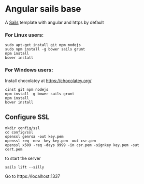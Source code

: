 # **Angular sails base**

A [Sails](http://sailsjs.org) template with angular and https by default

### For Linux users: ###

    sudo apt-get install git npm nodejs
    sudo npm install -g bower sails grunt
    npm install
    bower install

### For Windows users: ###

Install chocolatey at https://chocolatey.org/

    cinst git npm nodejs
    npm install -g bower sails grunt
    npm install
    bower install

## Configure SSL ##

    mkdir config/ssl
    cd config/ssl
    openssl genrsa -out key.pem
    openssl req -new -key key.pem -out csr.pem
    openssl x509 -req -days 9999 -in csr.pem -signkey key.pem -out cert.pem

to start the server

    sails lift --silly

Go to https://localhost:1337
